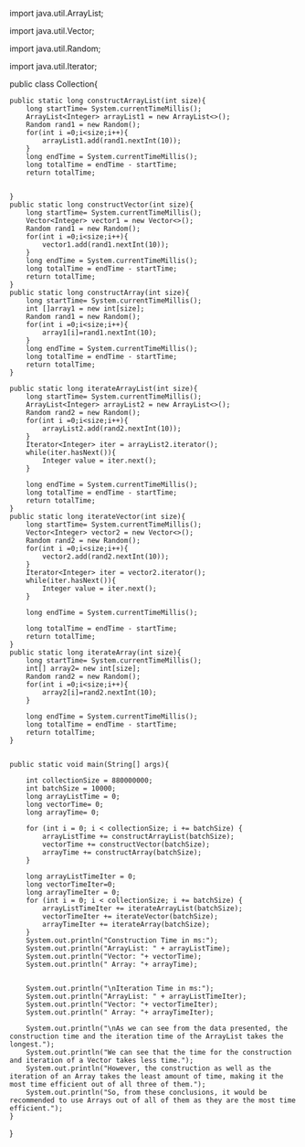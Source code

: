 
import java.util.ArrayList;

import java.util.Vector;

import java.util.Random;

import java.util.Iterator;

public class Collection{

	public static long constructArrayList(int size){
		long startTime= System.currentTimeMillis();
		ArrayList<Integer> arrayList1 = new ArrayList<>();
		Random rand1 = new Random();
		for(int i =0;i<size;i++){
			arrayList1.add(rand1.nextInt(10));
		}
		long endTime = System.currentTimeMillis();
		long totalTime = endTime - startTime;
		return totalTime;


	}
	public static long constructVector(int size){
		long startTime= System.currentTimeMillis();
		Vector<Integer> vector1 = new Vector<>();
		Random rand1 = new Random();
		for(int i =0;i<size;i++){
			vector1.add(rand1.nextInt(10));
		}
		long endTime = System.currentTimeMillis();
		long totalTime = endTime - startTime;
		return totalTime;
	}
	public static long constructArray(int size){
		long startTime= System.currentTimeMillis();
		int []array1 = new int[size];
		Random rand1 = new Random();
		for(int i =0;i<size;i++){
			array1[i]=rand1.nextInt(10);
		}
		long endTime = System.currentTimeMillis();
		long totalTime = endTime - startTime;
		return totalTime;
	}

	public static long iterateArrayList(int size){
		long startTime= System.currentTimeMillis();
		ArrayList<Integer> arrayList2 = new ArrayList<>();
		Random rand2 = new Random();
		for(int i =0;i<size;i++){
			arrayList2.add(rand2.nextInt(10));
		}
		Iterator<Integer> iter = arrayList2.iterator();
		while(iter.hasNext()){
			Integer value = iter.next();
		}
		
		long endTime = System.currentTimeMillis();
		long totalTime = endTime - startTime;
		return totalTime;
	}
	public static long iterateVector(int size){
		long startTime= System.currentTimeMillis();
		Vector<Integer> vector2 = new Vector<>();
		Random rand2 = new Random();
		for(int i =0;i<size;i++){
			vector2.add(rand2.nextInt(10));
		}
		Iterator<Integer> iter = vector2.iterator();
		while(iter.hasNext()){
			Integer value = iter.next();
		}
		
		long endTime = System.currentTimeMillis();

		long totalTime = endTime - startTime;
		return totalTime;
	}
	public static long iterateArray(int size){
		long startTime= System.currentTimeMillis();
		int[] array2= new int[size];
		Random rand2 = new Random();
		for(int i =0;i<size;i++){
			array2[i]=rand2.nextInt(10);
		}
		
		long endTime = System.currentTimeMillis();
		long totalTime = endTime - startTime;
		return totalTime;
	}


	public static void main(String[] args){

		int collectionSize = 880000000;
		int batchSize = 10000;
		long arrayListTime = 0;
		long vectorTime= 0;
		long arrayTime= 0;

    	for (int i = 0; i < collectionSize; i += batchSize) {
        	arrayListTime += constructArrayList(batchSize);
        	vectorTime += constructVector(batchSize);
        	arrayTime += constructArray(batchSize);
    	}

		long arrayListTimeIter = 0;
		long vectorTimeIter=0;
		long arrayTimeIter = 0;
		for (int i = 0; i < collectionSize; i += batchSize) {
        	arrayListTimeIter += iterateArrayList(batchSize);
        	vectorTimeIter += iterateVector(batchSize);
        	arrayTimeIter += iterateArray(batchSize);
    	}
		System.out.println("Construction Time in ms:");
		System.out.println("ArrayList: " + arrayListTime);
		System.out.println("Vector: "+ vectorTime);
		System.out.println(" Array: "+ arrayTime);


		System.out.println("\nIteration Time in ms:");
		System.out.println("ArrayList: " + arrayListTimeIter);
		System.out.println("Vector: "+ vectorTimeIter);
		System.out.println(" Array: "+ arrayTimeIter);

		System.out.println("\nAs we can see from the data presented, the construction time and the iteration time of the ArrayList takes the longest.");
		System.out.println("We can see that the time for the construction and iteration of a Vector takes less time.");
		System.out.println("However, the construction as well as the iteration of an Array takes the least amount of time, making it the most time efficient out of all three of them.");
		System.out.println("So, from these conclusions, it would be recommended to use Arrays out of all of them as they are the most time efficient.");
	}
	
}
